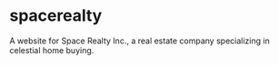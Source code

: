 # spacerealty
A website for Space Realty Inc., a real estate company specializing in celestial home buying. 

